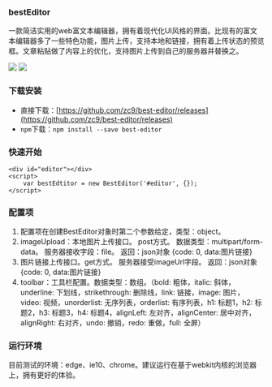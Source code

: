 ### bestEditor

一款简洁实用的web富文本编辑器，拥有着现代化UI风格的界面。比现有的富文本编辑器多了一些特色功能，图片上传，支持本地和链接，拥有着上传状态的预览框。文章粘贴做了内容上的优化，支持图片上传到自己的服务器并替换之。

[![](https://raw.githubusercontent.com/zc9/best-editor/master/demo/ui1.jpg)](https://raw.githubusercontent.com/zc9/best-editor/master/demo/ui1.jpg)
[![](https://raw.githubusercontent.com/zc9/best-editor/master/demo/ui2.jpg)](https://raw.githubusercontent.com/zc9/best-editor/master/demo/ui2.jpg)

### 下载安装

- 直接下载：[https://github.com/zc9/best-editor/releases](https://github.com/zc9/best-editor/releases)
- `npm`下载：`npm install --save best-editor` 

### 快速开始

    <div id="editor"></div>
    <script>
    	var bestEdtitor = new BestEditor('#editor', {});
    </script>
### 配置项

1. 配置项在创建BestEditor对象时第二个参数给定，类型：object。
2. imageUpload：本地图片上传接口。 post方式。 数据类型：multipart/form-data。  服务器接收字段：file。 返回：json对象 {code: 0, data:图片链接}
3. 图片链接上传接口。get方式。 服务器接受imageUrl字段。 返回：json对象 {code: 0, data:图片链接}
4. toolbar：工具栏配置。数据类型：数组。（bold: 粗体，italic: 斜体，underline: 下划线，strikethrough: 删除线，link: 链接，image: 图片，video: 视频，unorderlist: 无序列表，orderlist: 有序列表，h1: 标题1，h2: 标题2，h3: 标题3，h4: 标题4，alignLeft: 左对齐，alignCenter: 居中对齐，alignRight: 右对齐，undo: 撤销，redo: 重做，full: 全屏）

### 运行环境

目前测试的环境：edge、ie10、chrome。建议运行在基于webkit内核的浏览器上，拥有更好的体验。
